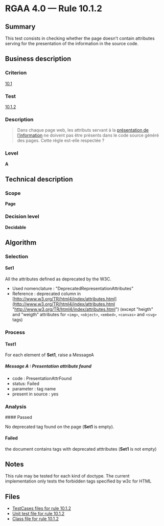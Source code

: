 # RGAA 4.0 — Rule 10.1.2

## Summary

This test consists in checking whether the page doesn't contain
attributes serving for the presentation of the information in the source
code.

## Business description

### Criterion

[10.1](https://www.numerique.gouv.fr/publications/rgaa-accessibilite/methode/criteres/#crit-10-1)

### Test

[10.1.2](https://www.numerique.gouv.fr/publications/rgaa-accessibilite/methode/criteres/#test-10-1-2)

### Description

> Dans chaque page web, les attributs servant à la [présentation de l’information](https://www.numerique.gouv.fr/publications/rgaa-accessibilite/methode/glossaire/#presentation-de-l-information) ne doivent pas être présents dans le code source généré des pages. Cette règle est-elle respectée ?

### Level

**A**


## Technical description

### Scope

**Page**

### Decision level

**Decidable**

## Algorithm

### Selection

#### Set1

All the attributes defined as deprecated by the W3C.

-   Used nomenclature : "DeprecatedRepresentationAttributes"
-   Reference : deprecated column in
    [http://www.w3.org/TR/html4/index/attributes.html](http://www.w3.org/TR/html4/index/attributes.html "http://www.w3.org/TR/html4/index/attributes.html")
    (except "heigth" and "weigth" attributes for `<img>`, `<object>`, `<embed>`, `<canvas>` and `<svg>` tags)

### Process

#### Test1 

For each element of **Set1**, raise a MessageA

##### Message A : Presentation attribute found

-  code : PresentationAttrFound
-  status: Failed
-  parameter : tag name
-  present in source : yes


### Analysis

#### Passed

No deprecated tag found on the page (**Set1** is empty).

#### Failed

the document contains tags with deprecated atttributes (**Set1** is not empty)

## Notes

This rule may be tested for each kind of doctype. The current
implementation only tests the forbidden tags specified by w3c for HTML




## Files

- [TestCases files for rule 10.1.2](https://gitlab.com/asqatasun/Asqatasun/-/tree/master/rules/rules-rgaa4.0/src/test/resources/testcases/rgaa40/Rgaa40Rule100102/)
- [Unit test file for rule 10.1.2](https://gitlab.com/asqatasun/Asqatasun/-/blob/master/rules/rules-rgaa4.0/src/test/java/org/asqatasun/rules/rgaa40/Rgaa40Rule100102Test.java)
- [Class file for rule 10.1.2](https://gitlab.com/asqatasun/Asqatasun/-/blob/master/rules/rules-rgaa4.0/src/main/java/org/asqatasun/rules/rgaa40/Rgaa40Rule100102.java)


